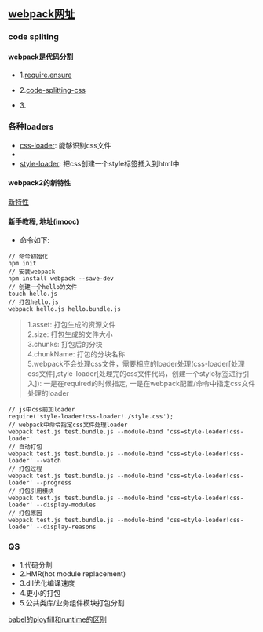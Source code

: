 ## [webpack网址](https://github.com/webpack/webpack)

### code spliting

#### webpack是代码分割

- 1.[require.ensure](https://cnodejs.org/topic/586823335eac96bb04d3e305)

- 2.[code-splitting-css](http://www.css88.com/doc/webpack2/guides/code-splitting-css/)

- 3.[]()


### 各种loaders

- [css-loader](https://www.npmjs.com/package/css-loader): 能够识别css文件
- 
- [style-loader](https://www.npmjs.com/package/style-loader): 把css创建一个style标签插入到html中

#### webpack2的新特性

[新特性](https://mp.weixin.qq.com/s?__biz=MzIyMjE0ODQ0OQ==&mid=402764877&idx=1&sn=aa40a80bb1920a80fc187e8df99c4824)

#### 新手教程, [地址(imooc)](http://www.imooc.com/video/14185)

- 命令如下:

````
// 命令初始化
npm init
// 安装webpack
npm install webpack --save-dev
// 创建一个hello的文件
touch hello.js
// 打包hello.js
webpack hello.js hello.bundle.js
````

> 1.asset: 打包生成的资源文件  
> 2.size: 打包生成的文件大小  
> 3.chunks: 打包后的分块  
> 4.chunkName: 打包的分块名称  
> 5.webpack不会处理css文件，需要相应的loader处理(css-loader[处理css文件],style-loader[处理完的css文件代码，创建一个style标签进行引入]): 一是在required的时候指定, 一是在webpack配置/命令中指定css文件处理的loader  

````
// js中css前加loader
require('style-loader!css-loader!./style.css');
// webpack中命令指定css文件处理loader
webpack test.js test.bundle.js --module-bind 'css=style-loader!css-loader'
// 自动打包
webpack test.js test.bundle.js --module-bind 'css=style-loader!css-loader' --watch
// 打包过程
webpack test.js test.bundle.js --module-bind 'css=style-loader!css-loader' --progress
// 打包引用模块
webpack test.js test.bundle.js --module-bind 'css=style-loader!css-loader' --display-modules
// 打包原因
webpack test.js test.bundle.js --module-bind 'css=style-loader!css-loader' --display-reasons
````


### QS
- 1.代码分割
- 2.HMR(hot module replacement)
- 3.dll优化编译速度
- 4.更小的打包
- 5.公共类库/业务组件模块打包分割

[babel的ployfill和runtime的区别](https://segmentfault.com/q/1010000005596587?from=singlemessage&isappinstalled=1)